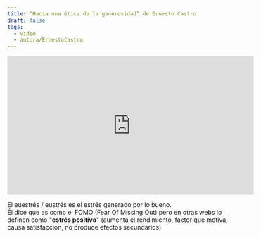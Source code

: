 ```yaml
---
title: “Hacia una ética de la generosidad” de Ernesto Castro
draft: false
tags:
  - vídeo
  - autora/ErnestoCastro
---
```

<iframe width="560" height="315" src="https://www.youtube.com/embed/yRgvjIm83Fk?si=9QZg_CCkw5_qEDMa" title="YouTube video player" frameborder="0" allow="accelerometer; autoplay; clipboard-write; encrypted-media; gyroscope; picture-in-picture; web-share" referrerpolicy="strict-origin-when-cross-origin" allowfullscreen></iframe>

El euestrés / eustrés es el estrés generado por lo bueno.  
Él dice que es como el FOMO (Fear Of Missing Out) pero en otras webs lo definen como "**estrés positivo**" (aumenta el rendimiento, factor que motiva, causa satisfacción, no produce efectos secundarios)